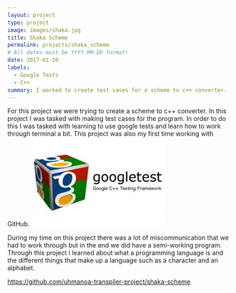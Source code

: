 ```yaml
---
layout: project
type: project
image: images/shaka.jpg
title: Shaka Scheme
permalink: projects/shaka_scheme
# All dates must be YYYY-MM-DD format!
date: 2017-01-20
labels:
  - Google Tests
  - C++
summary: I worked to create test cases for a scheme to c++ converter.
---
```


For this project we were trying to create a scheme to c++ converter. In this project I was tasked with making test cases for the program. In order to do this I was tasked with learning to use google tests and learn how to work through terminal a bit. This project was also my first time working with GitHub.
<img class="ui medium left image" src="../images/googletests.jpg">

During my time on this project there was a lot of miscommunication that we had to work through but in the end we did have a semi-working program. Through this project I learned about what a programming language is and the different things that make up a language such as a character and an alphabet.


https://github.com/uhmanoa-transpiler-project/shaka-scheme
